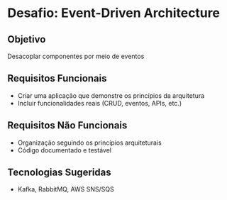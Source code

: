 # Desafio: Event-Driven Architecture

## Objetivo
Desacoplar componentes por meio de eventos

## Requisitos Funcionais
- Criar uma aplicação que demonstre os princípios da arquitetura
- Incluir funcionalidades reais (CRUD, eventos, APIs, etc.)

## Requisitos Não Funcionais
- Organização seguindo os princípios arquiteturais
- Código documentado e testável

## Tecnologias Sugeridas
- Kafka, RabbitMQ, AWS SNS/SQS
